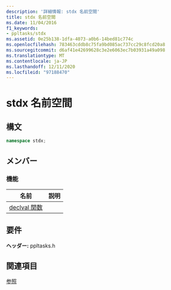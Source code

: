 ```yaml
---
description: '詳細情報: stdx 名前空間'
title: stdx 名前空間
ms.date: 11/04/2016
f1_keywords:
- ppltasks/stdx
ms.assetid: 0e25b138-1dfa-4073-a0b6-14bed81c774c
ms.openlocfilehash: 783463cddb8c75fa9bd085ac737cc29c8fcd20a8
ms.sourcegitcommit: d6af41e42699628c3e2e6063ec7b03931a49a098
ms.translationtype: MT
ms.contentlocale: ja-JP
ms.lasthandoff: 12/11/2020
ms.locfileid: "97188470"
---
```

# <a name="stdx-namespace"></a>stdx 名前空間

## <a name="syntax"></a>構文

```cpp
namespace stdx;
```

## <a name="members"></a>メンバー

### <a name="functions"></a>機能

|名前|説明|
|----------|-----------------|
|[declval 関数](declval-function.md)||

## <a name="requirements"></a>要件

**ヘッダー:** ppltasks.h

## <a name="see-also"></a>関連項目

[参照](reference-concurrency-runtime.md)
